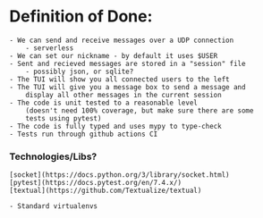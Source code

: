 # Definition of Done:
    - We can send and receive messages over a UDP connection
        - serverless
    - We can set our nickname - by default it uses $USER
    - Sent and recieved messages are stored in a "session" file
        - possibly json, or sqlite? 
    - The TUI will show you all connected users to the left
    - The TUI will give you a message box to send a message and
        display all other messages in the current session
    - The code is unit tested to a reasonable level 
        (doesn't need 100% coverage, but make sure there are some
        tests using pytest)
    - The code is fully typed and uses mypy to type-check
    - Tests run through github actions CI

### Technologies/Libs?
    [socket](https://docs.python.org/3/library/socket.html)
    [pytest](https://docs.pytest.org/en/7.4.x/)
    [textual](https://github.com/Textualize/textual)

    - Standard virtualenvs


